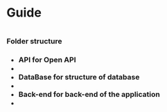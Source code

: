 <h1>Guide<h1>
<h3>Folder structure<h3>
<ul>
    <li>API for Open API<li>
    <li>DataBase for structure of database<li>
    <li>Back-end for back-end of the application<li>
<ul>